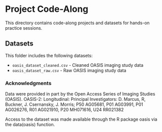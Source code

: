 # Project Code-Along

This directory contains code-along projects and datasets for hands-on practice sessions.

## Datasets

This folder includes the following datasets:
- `oasis_dataset_cleaned.csv` - Cleaned OASIS imaging study data
- `oasis_dataset_raw.csv` - Raw OASIS imaging study data

### Acknowledgments
Data were provided in part by the Open Access Series of Imaging Studies (OASIS).
OASIS-2: Longitudinal: Principal Investigators: D. Marcus, R, Buckner, J. Csernansky, J. Morris; P50 AG05681, P01 AG03991, P01 AG026276, R01 AG021910, P20 MH071616, U24 RR021382

Access to the dataset was made available through the R package oasis via the data(oasis) function.